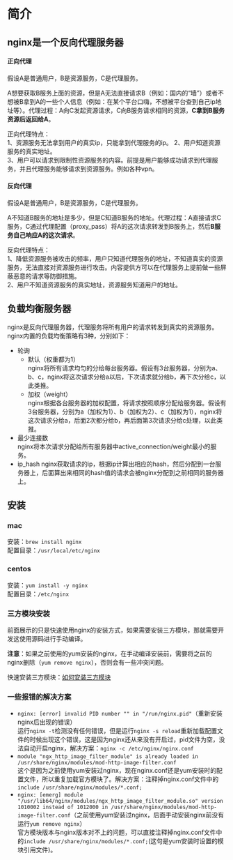 # 简介

## nginx是一个反向代理服务器

#### 正向代理

假设A是普通用户，B是资源服务，C是代理服务。

A想要获取B服务上面的资源，但是A无法直接请求B（例如：国内的“墙”）或者不想被B拿到A的一些个人信息（例如：在某个平台口嗨，不想被平台查到自己ip地址等）。代理过程：A向C发起资源请求，C向B服务请求相同的资源，**C拿到B服务资源后返回给A**。

正向代理特点：  
1、资源服务无法拿到用户的真实ip，只能拿到代理服务的ip。 
2、用户知道资源服务的真实地址。  
3、用户可以请求到限制性资源服务的内容。前提是用户能够成功请求到代理服务，并且代理服务能够请求到资源服务。例如各种vpn。

#### 反向代理

假设A是普通用户，B是资源服务，C是代理服务。

A不知道B服务的地址是多少，但是C知道B服务的地址。代理过程：A直接请求C服务，C通过代理配置（proxy_pass）将A的这次请求转发到B服务上，然后**B服务自己响应A的这次请求**。

反向代理特点：  
1、降低资源服务被攻击的频率，用户只知道代理服务的地址，不知道真实的资源服务，无法直接对资源服务进行攻击。内容提供方可以在代理服务上提前做一些屏蔽恶意的请求等防御措施。  
2、用户不知道资源服务的真实地址，资源服务知道用户的地址。

## 负载均衡服务器

nginx是反向代理服务器，代理服务将所有用户的请求转发到真实的资源服务。nginx内置的负载均衡策略有3种，分别如下：
- 轮询
  - 默认（权重都为1）  
  nginx将所有请求均匀的分给每台服务器。假设有3台服务器，分别为a、b、c，nginx将这次请求分给a以后，下次请求就分给b，再下次分给c，以此类推。
  - 加权（weight）  
  nginx根据各台服务器的加权配置，将请求按照顺序分配给服务器。假设有3台服务器，分别为a（加权为1）、b（加权为2）、c（加权为1），nginx将这次请求分给a，后面2次都分给b，再后面第3次请求分给c处理，以此类推。
- 最少连接数  
  nginx将本次请求分配给所有服务器中active_connection/weight最小的服务。
- ip_hash
  nginx获取请求的ip，根据ip计算出相应的hash，然后分配到一台服务器上，后面算出来相同的hash值的请求会被nginx分配到之前相同的服务器上。

## 安装

### mac
安装：`brew install nginx`   
配置目录：`/usr/local/etc/nginx`

### centos
安装：`yum install -y nginx`     
配置目录：`/etc/nginx` 

### 三方模块安装

前面展示的只是快速使用nginx的安装方式，如果需要安装三方模块，那就需要开发这使用源码进行手动编译。

**注意**：如果之前使用的yum安装的nginx，在手动编译安装前，需要将之前的nginx删除（`yum remove nginx`），否则会有一些冲突问题。

快速安装三方模块：[如何安装三方模块](https://blog.csdn.net/l1028386804/article/details/80114319)

### 一些报错的解决方案
- `nginx: [error] invalid PID number "" in "/run/nginx.pid"`（重新安装nginx后出现的错误）  
  运行`nginx -t`检测没有任何错误，但是运行`nginx -s reload`重新加载配置文件的时候出现这个错误，这是因为nginx还从来没有开启过，pid文件为空，没法自动开启nginx，解决方案：`nginx -c /etc/nginx/nginx.conf`
- `module "ngx_http_image_filter_module" is already loaded in /usr/share/nginx/modules/mod-http-image-filter.conf`  
  这个是因为之前使用yum安装过nginx，现在nginx.conf还是yum安装时的配置文件，所以重复加载官方模块了。解决方案：注释掉nginx.conf文件中的`include /usr/share/nginx/modules/*.conf;`
- `nginx: [emerg] module "/usr/lib64/nginx/modules/ngx_http_image_filter_module.so" version 1010002 instead of 1012000 in /usr/share/nginx/modules/mod-http-image-filter.conf`（之前使用yum安装过nginx，后面手动安装nginx前没有运行`yum remove nginx`）  
  官方模块版本与nginx版本对不上的问题，可以直接注释掉nginx.conf文件中的`include /usr/share/nginx/modules/*.conf;`(这句是yum安装时设置的模块引用文件)。
